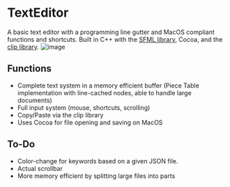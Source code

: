 # TextEditor
A basic text editor with a programming line gutter and MacOS compliant functions and shortcuts. Built in C++ with the [SFML library](https://github.com/SFML/SFML), Cocoa, and the [clip library](https://github.com/dacap/clip).
![image](https://github.com/user-attachments/assets/89b76445-8a6b-4022-9923-3c78fc008105)

## Functions
* Complete text system in a memory efficient buffer (Piece Table implementation with line-cached nodes, able to handle large documents)
* Full input system (mouse, shortcuts, scrolling)
* Copy/Paste via the clip library
* Uses Cocoa for file opening and saving on MacOS

## To-Do
* Color-change for keywords based on a given JSON file.
* Actual scrollbar
* More memory efficient by splitting large files into parts
